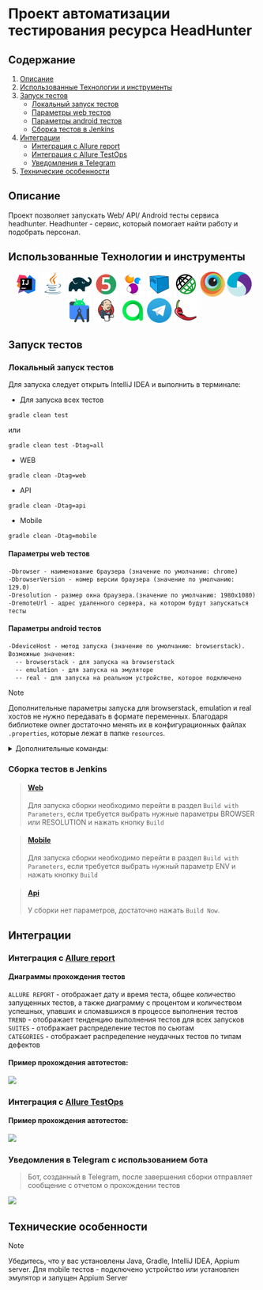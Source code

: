 # Проект автоматизации тестирования ресурса HeadHunter

## Содержание
1. [Описание](#описание)
2. [Использованные Технологии и инструменты](#использованные-технологии-и-инструменты)
3. [Запуск тестов](#запуск-тестов)
   - [Локальный запуск тестов](#локальный-запуск-тестов)
   - [Параметры web тестов](#параметры-web-тестов)
   - [Параметры android тестов](#параметры-android-тестов)
   - [Сборка тестов в Jenkins](#сборка-тестов-в-jenkins)
4. [Интеграции](#интеграции)
   - [Интеграция с Allure report](#интеграция-с-allure-report)
   - [Интеграция с Allure TestOps](#интеграция-с-allure-testops)
   - [Уведомления в Telegram](#уведомления-в-telegram)
5. [Технические особенности](#технические-особенности)

## Описание

Проект позволяет запускать Web/ API/ Android тесты сервиса headhunter. Headhunter - сервис, который помогает найти работу и подобрать персонал. <br/>

## Использованные Технологии и инструменты

<div align="center">
<a href="https://www.jetbrains.com/idea/"><img alt="InteliJ IDEA" height="50" src="src/test/resources/icons/Idea.svg" width="50"/></a>
<a href="https://www.java.com/"><img alt="Java" height="50" src="src/test/resources/icons/Java.svg" width="50"/></a>
<a href="https://gradle.org/"><img alt="Gradle" height="50" src="src/test/resources/icons/Gradle.svg" width="50"/></a>  
<a href="https://junit.org/junit5/"><img alt="JUnit 5" height="50" src="src/test/resources/icons/Junit5.svg" width="50"/></a>
<a href="https://selenide.org/"><img alt="Selenide" height="50" src="src/test/resources/icons/Selenide.svg" width="50"/></a>
<a href="https://aerokube.com/selenoid/"><img alt="Selenoid" height="50" src="src/test/resources/icons/Selenoid.svg" width="50"/></a>
<a href="https://rest-assured.io/"><img alt="RestAssured" height="50" src="src/test/resources/icons/RestAssured.svg" width="50"/></a>
<a href="https://www.browserstack.com/"><img alt="Browserstack" height="50" src="src/test/resources/icons/browserstack.png" width="50"/></a>
<a href="https://appium.io/"><img alt="Appium" height="50" src="src/test/resources/icons/Appium.svg" width="50"/></a>
<a href="https://developer.android.com/studio"><img alt="Android Studio" height="50" src="src/test/resources/icons/android.svg" width="50"/></a>
<a href="https://www.jenkins.io/"><img alt="Jenkins" height="50" src="src/test/resources/icons/Jenkins.svg" width="50"/></a>
<a href="https://qameta.io/"><img alt="Allure TestOps" height="50" src="src/test/resources/icons/Allure_TO.svg" width="50"/></a>
<a href="https://telegram.org/"><img alt="Telegram" height="50" src="src/test/resources/icons/Telegram.png" width="50"/></a>
<a href="https://telegram.org/"><img alt="Telegram" height="50" src="src/test/resources/icons/lombok.png" width="50"/></a>
</div>

## Запуск тестов
### Локальный запуск тестов

Для запуска следует открыть IntelliJ IDEA и выполнить в терминале:

- Для запуска всех тестов
```
gradle clean test
```
или
```
gradle clean test -Dtag=all
```
-  WEB
```
gradle clean -Dtag=web
```
- API
```
gradle clean -Dtag=api 
```
- Mobile
```
gradle clean -Dtag=mobile
```

#### Параметры web тестов

```
-Dbrowser - наименование браузера (значение по умолчанию: chrome)
-DbrowserVersion - номер версии браузера (значение по умолчанию: 129.0)
-Dresolution - размер окна браузера.(значение по умолчанию: 1980x1080)
-DremoteUrl - адрес удаленного сервера, на котором будут запускаться тесты
```

#### Параметры android тестов

```
-DdeviceHost - метод запуска (значение по умолчанию: browserstack). Возможные значения: 
  -- browserstack - для запуска на browserstack
  -- emulation - для запуска на эмуляторе
  -- real - для запуска на реальном устройстве, которое подключено
```
> [!NOTE]
> Дополнительные параметры запуска для browserstack, emulation и real хостов не нужно передавать в формате переменных.
> Благодаря библиотеке owner достаточно менять их в конфигурационных файлах `.properties`, которые лежат в папке `resources`. <br/>

<details>
   <summary>Дополнительные команды:</summary>

1. Выполнить запрос на формирование отчета:

```
gradle allureReport
```

2. Открыть отчет в браузере:

```
gradle allureServe
```

</details>

### Cборка тестов в Jenkins
>#### <b><a target="_blank" href="https:/jenkins.autotests.cloud/view/ArtemLe/job/ArtemLe_HH_web/">Web</a></b>
> Для запуска сборки необходимо перейти в раздел `Build with Parameters`, если требуется выбрать нужные параметры
> BROWSER или RESOLUTION и нажать кнопку `Build`

> #### <b><a target="_blank" href="https://jenkins.autotests.cloud/view/ArtemLe/job/ArtemLeHH%20Mobile/">Mobile</a></b>
> Для запуска сборки необходимо перейти в раздел `Build with Parameters`, если требуется выбрать нужный параметр
> ENV и нажать кнопку `Build`

> #### <b><a target="_blank" href="https://jenkins.autotests.cloud/view/ArtemLe/job/ArtemLeHH%20api/">Api</a></b>
> У сборки нет параметров, достаточно нажать  `Build Now`.

## Интеграции
### Интеграция с <b><a target="_blank" href="https://jenkins.autotests.cloud/view/ArtemLe/job/ArtemLe_HH_web/allure/">Allure report</a></b>
#### Диаграммы прохождения тестов

`ALLURE REPORT` - отображает дату и время теста, общее количество запущенных тестов, а также диаграмму с процентом и
количеством успешных, упавших и сломавшихся в процессе выполнения тестов <br/>
`TREND` - отображает тенденцию выполнения тестов для всех запусков <br/>
`SUITES` - отображает распределение тестов по сьютам <br/>
`CATEGORIES` - отображает распределение неудачных тестов по типам дефектов

#### Пример прохождения автотестов:

   <img src="images/screenshots/allure-suites.png">

### Интеграция с <b><a target="_blank" href="https://allure.autotests.cloud/project/4450/dashboards">Allure TestOps</a></b>
#### Пример прохождения автотестов:

<img src="images/screenshots/allure-testops-dashboards.png">

### Уведомления в Telegram с использованием бота

> Бот, созданный в Telegram, после завершения сборки отправляет сообщение с отчетом о прохождении тестов
>
<img src="images/screenshots/telegram-notification.png">

## Технические особенности

> [!NOTE]
> Убедитесь, что у вас установлены Java, Gradle, IntelliJ IDEA, Appium server.
> Для mobile тестов - подключено устройство или установлен эмулятор и запущен Appium Server


